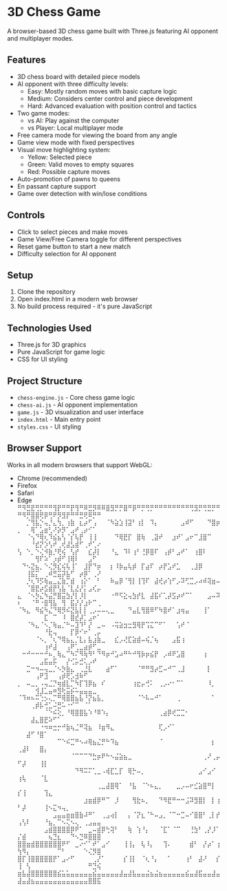 # 3D Chess Game

A browser-based 3D chess game built with Three.js featuring AI opponent and multiplayer modes.

## Features

- 3D chess board with detailed piece models
- AI opponent with three difficulty levels:
  - Easy: Mostly random moves with basic capture logic
  - Medium: Considers center control and piece development
  - Hard: Advanced evaluation with position control and tactics
- Two game modes:
  - vs AI: Play against the computer
  - vs Player: Local multiplayer mode
- Free camera mode for viewing the board from any angle
- Game view mode with fixed perspectives
- Visual move highlighting system:
  - Yellow: Selected piece
  - Green: Valid moves to empty squares
  - Red: Possible capture moves
- Auto-promotion of pawns to queens
- En passant capture support
- Game over detection with win/lose conditions

## Controls

- Click to select pieces and make moves
- Game View/Free Camera toggle for different perspectives
- Reset game button to start a new match
- Difficulty selection for AI opponent

## Setup

1. Clone the repository
2. Open index.html in a modern web browser
3. No build process required - it's pure JavaScript

## Technologies Used

- Three.js for 3D graphics
- Pure JavaScript for game logic
- CSS for UI styling

## Project Structure

- `chess-engine.js` - Core chess game logic
- `chess-ai.js` - AI opponent implementation
- `game.js` - 3D visualization and user interface
- `index.html` - Main entry point
- `styles.css` - UI styling

## Browser Support

Works in all modern browsers that support WebGL:
- Chrome (recommended)
- Firefox
- Safari
- Edge
⠛⠻⣛⣟⢛⡛⠛⠛⢻⡟⠛⠛⡟⢻⠛⠿⣛⡻⠿⠿⣿⣻⡛⡛⣿⠛⡿⠛⡛⢛⡛⠛⠛⠛⠛⠛⠛⠛⠛⢛⣻⡛⢛⣛⡛⠛⠛⠻⡛⣿⣿⢟⡿⢛⠟⡻⣻⡟⠛⠛⣛⢟⠿⡛⠛
⠀⠀⡈⢻⣧⡑⢤⡘⣄⢳⡀⢰⣷⠀⣆⡴⠋⢠⠀⠀⠈⠳⣵⣱⢸⣽⠃⢰⡇⠀⠹⡄⠀⠀⠀⠀⠀⣠⠾⠋⠀⠀⠀⠙⣿⡶⡀⠀⠀⢿⠁⣡⣶⢃⠜⡵⡻⠁⣠⠞⢀⡴⠊⠁⠀
⠀⠀⠈⢢⠙⢿⢆⠹⣮⣦⢣⠈⡎⢧⡟⠀⢸⢸⠀⠀⠀⠀⠙⢿⣟⡏⠀⣿⢷⠀⢀⣽⠞⠀⠀⣰⠞⠁⣠⠖⠉⣸⣿⠉⠀⠀⠀⠀⠀⠘⣞⡝⡱⢣⠞⢀⢞⣼⣣⣾⠋⢀⠞⢁⠔
⢣⠀⠑⡀⠑⢌⠺⣷⡘⢟⢮⠀⢣⡞⠀⠀⣎⡼⡇⠀⠀⠘⣄⠀⠹⠇⢰⠃⢘⡿⣿⠏⠀⢠⡾⠃⣠⠞⠁⠀⢰⣿⠇⠀⠀⠀⠀⠀⠀⠀⢻⠏⠵⠁⡰⡾⠋⢸⢿⠇⠀⠀⣠⠋⠀
⠀⠙⠢⣝⣦⡀⠑⢌⡻⣎⢮⢧⢸⠁⠀⣸⡟⠙⡶⠀⠀⡆⠸⡷⣤⢧⡾⠀⡏⣴⠏⠀⡴⡟⣡⠞⣁⠀⠀⢀⣸⡿⠀⠀⠀⠀⠀⠀⢸⣯⡍⠀⢀⠾⣛⣭⡽⣧⠋⠀⡴⡿⠁⢀⠜
⠀⠀⡘⢆⠹⡫⢷⣤⣀⣌⣷⡉⣾⠀⢰⡕⠁⠀⠃⠀⠀⠷⣤⡿⠈⢻⡇⢸⢹⠏⠀⣼⢞⡴⢱⠋⡠⠽⢋⣉⡠⠴⠾⢽⣶⠤⠀⠀⠈⣿⣟⡴⣫⣾⡟⢣⣧⠈⣇⣜⡜⡅⣠⢎⡤
⣄⠀⠈⠢⡳⣌⠳⣬⡛⣿⣭⣳⡜⡇⡸⡇⠀⠀⠀⠀⠀⠐⠛⠫⣕⢤⣳⡞⣇⠀⣼⣯⠎⢁⡼⣫⡴⠞⠉⠁⠀⠀⠀⣠⠤⠽⠆⠀⠀⠈⠛⠐⣿⢻⣧⠀⢻⠀⣯⡜⡜⣰⠗⠉⢀
⠈⠳⣄⠀⠻⣮⠳⣌⠙⢿⡻⠮⣝⣧⡇⡇⢀⡠⠤⠤⢄⣀⠀⠀⠀⠙⣤⣇⢻⣿⠿⠋⠳⣿⠞⠁⣰⢶⣤⠀⠀⠀⢸⠁⠀⠀⠀⠀⠀⠀⠀⠀⣏⠀⠉⠀⠸⠀⣿⣞⡼⡁⣠⠖⠁
⠀⠀⠈⠳⣄⠈⠢⡈⢷⣤⡈⠓⠤⣹⠹⠃⡜⠀⣀⠤⠀⠠⢭⣵⣲⣒⣻⢿⡟⢩⣍⠉⠋⠁⠀⠀⢡⠞⠈⠀⠀⠀⠀⠀⠀⠀⠀⠀⠀⠀⠀⠀⠘⣗⢤⠀⠀⠀⡏⡿⠊⠖⠁⢀⡤
⠀⠀⠀⠀⠈⠢⡀⠈⢆⠙⢿⣦⣄⡈⣇⡄⣧⣰⣷⣀⠀⠀⣎⡠⢜⣏⣵⣾⠤⢮⡈⢦⠀⠀⠀⣠⣯⢰⠀⠀⠀⠀⠀⠀⠀⠀⠀⠀⠀⠀⠀⠀⢰⠞⣼⠀⠀⢠⠟⢁⣀⣴⡾⠋⣀
⠀⠒⠚⠒⠒⠒⠚⠦⡀⢷⣄⠉⠳⠍⠻⢷⠻⠃⠙⠻⡶⠚⣡⠴⠛⠓⠚⢻⡷⡶⣮⡟⠀⡠⠾⠟⣡⣿⠀⠀⠀⠀⢰⠀⠀⠀⠀⠀⠀⠀⠀⣠⣯⣤⡯⠀⠀⡜⢊⡥⣚⢅⡠⠞⠀
⠀⠀⣉⠒⠲⠤⢤⣀⡈⠢⡳⣷⣄⠀⢀⣘⣇⠀⠀⠀⣴⠋⠁⠀⠀⠀⠀⠈⠛⠛⣻⡴⣋⠤⠚⠉⢀⣸⠀⠀⠀⠀⠀⡇⠀⠀⠀⠀⠀⠀⢠⠟⣹⠀⠀⢠⡾⢟⡡⣺⠷⠋⠀⠀⠀
⡀⠀⠤⣀⡀⠠⢤⣈⡙⢶⣾⣇⡉⠳⡏⢹⡿⣦⠀⠎⠀⠀⠀⠀⠀⠀⢰⣖⡤⢚⠅⠀⢀⡠⠔⠂⠉⠁⠀⠀⠀⠀⠀⠸⡀⠀⠀⠀⠀⠀⢺⣸⣁⣤⠶⣻⢗⣭⡮⠥⣤⣤⣤⣀⠀
⠈⠹⠶⠦⠭⢑⡢⢄⡉⠛⢿⣿⣿⣦⣧⠘⡝⣦⣧⡀⠀⠀⠀⠀⠀⠀⠀⠈⠑⠧⠤⠚⠁⠀⠀⠀⢀⠀⠀⠀⠀⠀⠀⠀⠁⠀⠀⠀⠀⢀⡾⡧⢚⣁⠬⣛⠥⠐⠊⠉⠀⠈⠁⠀⠀
⠀⠀⠀⠀⠀⠀⠈⠑⠮⢕⡀⠘⢿⣿⣿⣧⠱⠘⠿⠱⡄⠀⠀⠀⠀⠀⠀⠀⠀⠀⠀⠀⢀⣴⡿⢞⣉⣉⠂⠀⠀⠀⠀⠀⠀⠀⠀⠀⠀⣼⣄⣿⣟⠵⠋⠁⠀⠀⠀⠀⠀⠀⠀⠀⠀
⠀⠀⠀⠀⠀⠐⠲⠶⣒⡒⠚⣷⢦⣈⠛⢽⣦⠀⠸⣶⠻⣄⠀⠀⠀⠀⠀⠀⠀⠀⠀⠀⢏⡠⠊⠁⠀⠀⠀⠀⠀⠀⠀⠀⠀⠀⠀⠀⣼⠋⠘⣿⠁⠀⠀⠀⠀⠀⠀⠀⠀⠀⠀⠀⠀
⠀⠀⠀⠀⠀⠀⠀⠀⠀⠉⠑⠮⣉⠛⠢⠴⢿⣦⣌⡛⠓⠹⣦⠀⠀⠀⠀⠀⠀⠀⠀⠀⠈⠀⠀⠀⠀⠀⠀⠀⠀⠀⠀⠀⡆⠀⢀⣼⠇⠀⠀⣿⡄⠀⠀⠀⠀⠀⠀⠀⠀⠀⠀⠀⠀
⠀⠀⠀⠀⠀⠀⠀⠀⠀⠀⠀⠀⠈⠉⠉⠉⠙⣓⡶⠟⠓⠢⣬⣵⣦⣀⠀⠀⠀⠀⠀⠀⠀⠀⠀⠀⠀⠀⠀⠀⠀⠀⢀⠜⢀⡤⠋⡼⠀⠀⠀⢸⡇⠀⠀⠀⠀⠀⠀⠀⠀⠀⠀⠀⠀
⠀⠀⠀⠀⠀⠀⠀⠀⠀⠀⠀⠀⠀⠙⠻⠭⠍⢁⣀⠠⢾⣏⣁⡏⠀⢿⡓⠤⡀⠀⠀⠀⠀⠀⠀⠀⠀⠀⠀⠀⠀⣠⠊⣠⠊⠀⢰⢧⠀⠀⠀⠈⣇⠀⠀⠀⠀⠀⠀⠀⠀⠀⠀⠀⠀
⠀⠀⠀⠀⠀⠀⠀⠀⠀⠀⠀⠀⠀⠀⠀⠀⠀⠀⢀⣀⣼⣿⢿⠁⠀⠘⣧⠀⠈⠑⠦⣄⡀⠀⠀⠀⣀⡠⠤⠖⣊⣵⣿⠛⡇⠀⡎⢸⠀⠀⠀⠀⢹⣄⠀⠀⠀⠀⠀⠀⠀⠀⠀⠀⠀
⠀⠀⠀⠀⠀⠀⠀⠀⠀⠀⠀⠀⠀⠀⠀⣰⣶⣾⡿⠛⠉⠀⡸⠀⠀⠀⢻⣗⠦⡀⠀⠀⠙⠻⣟⠛⠒⠒⣨⠽⣻⣿⡇⠀⡇⢰⠃⡼⠀⠀⠀⠀⢸⠢⣍⠲⢤⡀⠀⠀⠀⠀⠀⠀⠀
⠀⠀⠀⠀⠀⠀⠀⠀⣠⣤⣤⣶⣶⣿⣷⠼⠛⠁⠀⢀⣠⢴⡇⠀⠀⡄⠈⡝⣆⠈⠓⠤⣠⡀⠈⠉⠒⣉⠤⠊⣿⣿⠃⢀⡇⡞⢠⢣⠇⠀⠀⠀⠘⣦⡀⠉⠢⢍⠢⢄⠀⢀⣠⣤⣤
⠀⠀⠀⠀⠀⠀⣠⣾⣿⣿⣿⣿⡿⠟⠁⠀⣀⠤⣾⡿⢓⢽⠃⠀⠀⢷⠀⢱⠘⡄⠀⠀⠈⣏⠁⠈⠉⠀⠀⢘⣳⠃⢀⡜⡸⠁⡌⣾⠀⠀⠀⠀⠀⢦⣙⣆⠀⠀⠙⠢⣙⠿⣿⣿⣿
⣿⣿⣶⣾⣿⣿⣿⣿⣿⣿⠟⠋⠀⣀⠔⠊⠁⠞⠁⣠⠊⠀⠀⠀⢸⢸⡄⠀⢧⠸⡄⠀⠀⢹⠄⠀⠀⠀⠀⣾⠃⠀⡜⡴⠁⢰⢳⠻⡄⠀⠀⠀⠀⠀⠀⠉⠃⠀⠀⠀⠀⠑⢌⡻⣿
⣿⡏⢸⣿⣿⣿⣿⣿⡟⠁⣠⠔⠋⠀⠀⠀⠀⢀⡜⠁⠀⠀⠀⠀⡎⢸⡇⠀⠈⢆⠘⡄⠀⠀⠁⠀⠀⠀⢰⠃⠀⣼⠜⠀⠀⡎⢸⠀⢣⠀⠀⠀⠀⠀⠀⠀⠀⠀⠀⠀⠀⠀⠛⣙⢮
⣶⣧⣼⣿⣿⣿⣿⣿⣿⣮⣥⣥⣤⣤⣤⣤⣤⣮⣤⣤⣤⣤⣤⣼⣤⣼⣧⣤⣤⣬⣦⣬⣦⣤⣤⣤⣤⣤⣮⣤⣼⣯⣤⣤⣼⣤⣼⣤⣼⣦⣤⣤⣤⣤⣤⣤⣤⣤⣤⣤⣤⣤⣿⣿⣯